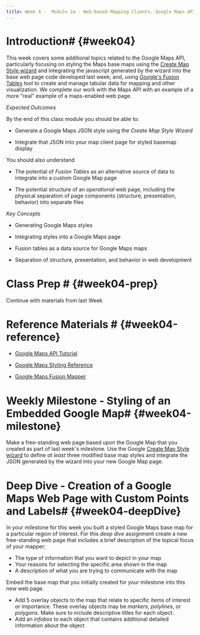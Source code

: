 ```yaml
---
title: Week 4 -  Module 2a - Web-based Mapping Clients. Google Maps API
...
```



<!---------------------------------------------------------------------------->
<!-- Week 04 ----------------------------------------------------------------->
<!-- Lecture 02 a 02 b ------------------------------------------------------->
<!-- Web-based Mapping Clients------------------------------------------------>
<!-- Google Maps API---------------------------------------------------------->
<!---------------------------------------------------------------------------->
 

# Introduction# {#week04}

This week covers some additional topics related to the Google Maps API, particularly focusing on styling the Maps base maps using the [Create Map Style wizard](https://mapstyle.withgoogle.com) and integrating the javascript generated by the wizard into the base web page code developed last week; and, using [Google's Fusion Tables](http://www.google.com/fusiontables/public/tour/index.html) tool to create and manage tabular data for mapping and other visualization. We complete our work with the Maps API with an example of a more "real" example of a maps-enabled web page. 


*Expected Outcomes*

By the end of this class module you should be able to:

* Generate a Google Maps JSON style using the _Create Map Style Wizard_

* Integrate that JSON into your map client page for styled basemap display

You should also understand

* The potential of _Fusion Tables_ as an alternative source of data to integrate into a custom Google Map page

* The potential structure of an _operational_ web page, including the physical separation of page components (structure, presentation, behavior) into separate files 


*Key Concepts*

* Generating Google Maps styles

* Integrating styles into a Google Maps page

* Fusion tables as a data source for Google Maps maps

* Separation of structure, presentation, and behavior in web development 


# Class Prep # {#week04-prep}

Continue with materials from last Week

# Reference Materials # {#week04-reference}

* [Google Maps API Tutorial](http://code.google.com/apis/maps/documentation/javascript/tutorial.html)

* [Google Maps Styling Reference](https://developers.google.com/maps/documentation/javascript/styling)

* [Google Maps Fusion Mapper](https://support.google.com/fusiontables/answer/184641?hl=en)


# Weekly Milestone - Styling of an Embedded Google Map# {#week04-milestone}

Make a free-standing web page based upon the Google Map that you created as part of last week's milestone. Use the Google [Create Map Style wizard](https://mapstyle.withgoogle.com) to define _at least_ three modified base map styles and integrate the JSON generated by the wizard into your new Google Map page.


# Deep Dive - Creation of a Google Maps Web Page with Custom Points and Labels# {#week04-deepDive}

In your milestone for this week you built a styled Google Maps base map for a particular region of interest. For this *deep dive* assignment create a new free-standing web page that includes a brief description of the topical focus of your mapper:

* The type of information that you want to depict in your map
* Your reasons for selecting the specific area shown in the map
* A description of what you are trying to communicate with the map

Embed the base map that you initially created for your milestone into this new web page.

* Add 5 overlay objects to the map that relate to specific items of interest or importance. These overlay objects may be _markers_, _polylines_, or _polygons_. Make sure to include descriptive titles for each object.
* Add an _infobox_ to each object that contains additional detailed information about the object


